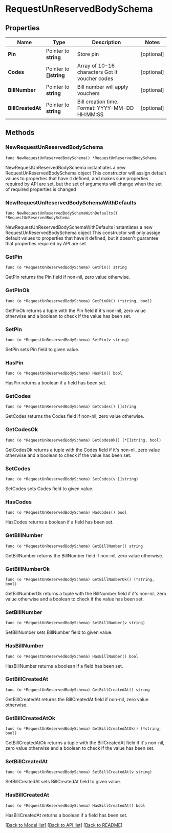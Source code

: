 # RequestUnReservedBodySchema

## Properties

Name | Type | Description | Notes
------------ | ------------- | ------------- | -------------
**Pin** | Pointer to **string** | Store pin | [optional] 
**Codes** | Pointer to **[]string** | Array of 10-16 characters Got It voucher codes | [optional] 
**BillNumber** | Pointer to **string** | Bill number will apply vouchers | [optional] 
**BillCreatedAt** | Pointer to **string** | Bill creation time. Format: YYYY-MM-DD HH:MM:SS | [optional] 

## Methods

### NewRequestUnReservedBodySchema

`func NewRequestUnReservedBodySchema() *RequestUnReservedBodySchema`

NewRequestUnReservedBodySchema instantiates a new RequestUnReservedBodySchema object
This constructor will assign default values to properties that have it defined,
and makes sure properties required by API are set, but the set of arguments
will change when the set of required properties is changed

### NewRequestUnReservedBodySchemaWithDefaults

`func NewRequestUnReservedBodySchemaWithDefaults() *RequestUnReservedBodySchema`

NewRequestUnReservedBodySchemaWithDefaults instantiates a new RequestUnReservedBodySchema object
This constructor will only assign default values to properties that have it defined,
but it doesn't guarantee that properties required by API are set

### GetPin

`func (o *RequestUnReservedBodySchema) GetPin() string`

GetPin returns the Pin field if non-nil, zero value otherwise.

### GetPinOk

`func (o *RequestUnReservedBodySchema) GetPinOk() (*string, bool)`

GetPinOk returns a tuple with the Pin field if it's non-nil, zero value otherwise
and a boolean to check if the value has been set.

### SetPin

`func (o *RequestUnReservedBodySchema) SetPin(v string)`

SetPin sets Pin field to given value.

### HasPin

`func (o *RequestUnReservedBodySchema) HasPin() bool`

HasPin returns a boolean if a field has been set.

### GetCodes

`func (o *RequestUnReservedBodySchema) GetCodes() []string`

GetCodes returns the Codes field if non-nil, zero value otherwise.

### GetCodesOk

`func (o *RequestUnReservedBodySchema) GetCodesOk() (*[]string, bool)`

GetCodesOk returns a tuple with the Codes field if it's non-nil, zero value otherwise
and a boolean to check if the value has been set.

### SetCodes

`func (o *RequestUnReservedBodySchema) SetCodes(v []string)`

SetCodes sets Codes field to given value.

### HasCodes

`func (o *RequestUnReservedBodySchema) HasCodes() bool`

HasCodes returns a boolean if a field has been set.

### GetBillNumber

`func (o *RequestUnReservedBodySchema) GetBillNumber() string`

GetBillNumber returns the BillNumber field if non-nil, zero value otherwise.

### GetBillNumberOk

`func (o *RequestUnReservedBodySchema) GetBillNumberOk() (*string, bool)`

GetBillNumberOk returns a tuple with the BillNumber field if it's non-nil, zero value otherwise
and a boolean to check if the value has been set.

### SetBillNumber

`func (o *RequestUnReservedBodySchema) SetBillNumber(v string)`

SetBillNumber sets BillNumber field to given value.

### HasBillNumber

`func (o *RequestUnReservedBodySchema) HasBillNumber() bool`

HasBillNumber returns a boolean if a field has been set.

### GetBillCreatedAt

`func (o *RequestUnReservedBodySchema) GetBillCreatedAt() string`

GetBillCreatedAt returns the BillCreatedAt field if non-nil, zero value otherwise.

### GetBillCreatedAtOk

`func (o *RequestUnReservedBodySchema) GetBillCreatedAtOk() (*string, bool)`

GetBillCreatedAtOk returns a tuple with the BillCreatedAt field if it's non-nil, zero value otherwise
and a boolean to check if the value has been set.

### SetBillCreatedAt

`func (o *RequestUnReservedBodySchema) SetBillCreatedAt(v string)`

SetBillCreatedAt sets BillCreatedAt field to given value.

### HasBillCreatedAt

`func (o *RequestUnReservedBodySchema) HasBillCreatedAt() bool`

HasBillCreatedAt returns a boolean if a field has been set.


[[Back to Model list]](../README.md#documentation-for-models) [[Back to API list]](../README.md#documentation-for-api-endpoints) [[Back to README]](../README.md)


